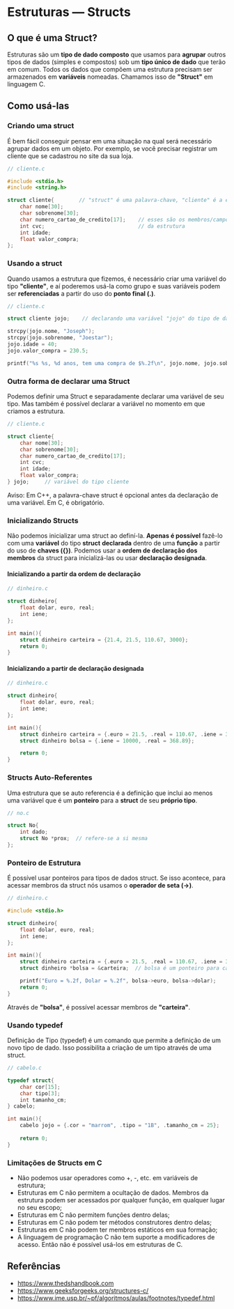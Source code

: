 # Estruturas — Structs
## O que é uma Struct?
Estruturas são um **tipo de dado composto** que usamos para **agrupar** outros tipos de dados (simples e compostos) sob um **tipo único de dado** que terão em comum. Todos os dados que compõem uma estrutura precisam ser armazenados em **variáveis** nomeadas. Chamamos isso de **"Struct"** em linguagem C.

## Como usá-las
### Criando uma struct
É bem fácil conseguir pensar em uma situação na qual será necessário agrupar dados em um objeto. Por exemplo, se você precisar registrar um cliente que se cadastrou no site da sua loja.

```C
// cliente.c

#include <stdio.h>
#include <string.h>

struct cliente{        // "struct" é uma palavra-chave, "cliente" é a etiqueta/tag da estrutura
    char nome[30];
    char sobrenome[30];
    char numero_cartao_de_credito[17];    // esses são os membros/campos
    int cvc;                              // da estrutura
    int idade;
    float valor_compra;
};
```

### Usando a struct
Quando usamos a estrutura que fizemos, é necessário criar uma variável do tipo **"cliente"**, e aí poderemos usá-la como grupo e suas variáveis podem ser **referenciadas** a partir do uso do **ponto final (.)**.

```C
// cliente.c

struct cliente jojo;    // declarando uma variável "jojo" do tipo de dado "cliente"

strcpy(jojo.nome, "Joseph");
strcpy(jojo.sobrenome, "Joestar");
jojo.idade = 40;
jojo.valor_compra = 230.5;

printf("%s %s, %d anos, tem uma compra de $%.2f\n", jojo.nome, jojo.sobrenome, jojo.idade, jojo.valor_compra);
```

### Outra forma de declarar uma Struct
Podemos definir uma Struct e separadamente declarar uma variável de seu tipo. Mas também é possível declarar a variável no momento em que criamos a estrutura.

```C
// cliente.c

struct cliente{        
    char nome[30];
    char sobrenome[30];
    char numero_cartao_de_credito[17];
    int cvc;
    int idade;
    float valor_compra;
} jojo;     // variável do tipo cliente
```
Aviso: Em C++, a palavra-chave struct é opcional antes da declaração de uma variável. Em C, é obrigatório.

### Inicializando Structs
Não podemos inicializar uma struct ao definí-la. **Apenas é possível** fazê-lo com uma **variável** do tipo **struct** **declarada** dentro de uma **função** a partir do uso de **chaves ({})**.
Podemos usar a **ordem de declaração dos membros** da struct para inicializá-las ou usar **declaração designada**.

#### Inicializando a partir da ordem de declaração
```C
// dinheiro.c

struct dinheiro{
    float dolar, euro, real;
    int iene;
};

int main(){
    struct dinheiro carteira = {21.4, 21.5, 110.67, 3000};
    return 0;
}
```

#### Inicializando a partir de declaração designada
```C
// dinheiro.c

struct dinheiro{
    float dolar, euro, real;
    int iene;
};

int main(){
    struct dinheiro carteira = {.euro = 21.5, .real = 110.67, .iene = 3000, .dolar = 21.4};
    struct dinheiro bolsa = {.iene = 10000, .real = 368.89};

    return 0;
}
```
### Structs Auto-Referentes
Uma estrutura que se auto referencia é a definição que inclui ao menos uma variável que é um **ponteiro** para a **struct** de seu **próprio tipo**.

```C
// no.c

struct No{
    int dado;
    struct No *prox;  // refere-se a si mesma
};
```

### Ponteiro de Estrutura
É possível usar ponteiros para tipos de dados struct. Se isso acontece, para acessar membros da struct nós usamos o **operador de seta (->)**.

```C
// dinheiro.c

#include <stdio.h>

struct dinheiro{
    float dolar, euro, real;
    int iene;
};

int main(){
    struct dinheiro carteira = {.euro = 21.5, .real = 110.67, .iene = 3000, .dolar = 21.4};
    struct dinheiro *bolsa = &carteira;  // bolsa é um ponteiro para carteira, e ambos são do tipo dinheiro

    printf("Euro = %.2f, Dolar = %.2f", bolsa->euro, bolsa->dolar);
    return 0;
}
```
Através de **"bolsa"**, é possível acessar membros de **"carteira"**.

### Usando typedef
Definição de Tipo (typedef) é um comando que permite a definição de um novo tipo de dado. Isso possibilita a criação de um tipo através de uma struct.

```C
// cabelo.c

typedef struct{
    char cor[15];
    char tipo[3];
    int tamanho_cm;
} cabelo;

int main(){
    cabelo jojo = {.cor = "marrom", .tipo = "1B", .tamanho_cm = 25};    // com isso, não há necessidade 
                                                                        // de usar "struct" antes de "cabelo"
    return 0;
}
```

### Limitações de Structs em C
*   Não podemos usar operadores como +, -, etc. em variáveis de estrutura;
*   Estruturas em C não permitem a ocultação de dados. Membros da estrutura podem ser acessados por qualquer função, em qualquer lugar no seu escopo;
*   Estruturas em C não permitem funções dentro delas;
*   Estruturas em C não podem ter métodos construtores dentro delas;
*   Estruturas em C não podem ter membros estáticos em sua formação;
*   A linguagem de programação C não tem suporte a modificadores de acesso. Então não é possível usá-los em estruturas de C.

## Referências
*   https://www.thedshandbook.com
*   https://www.geeksforgeeks.org/structures-c/
*   https://www.ime.usp.br/~pf/algoritmos/aulas/footnotes/typedef.html